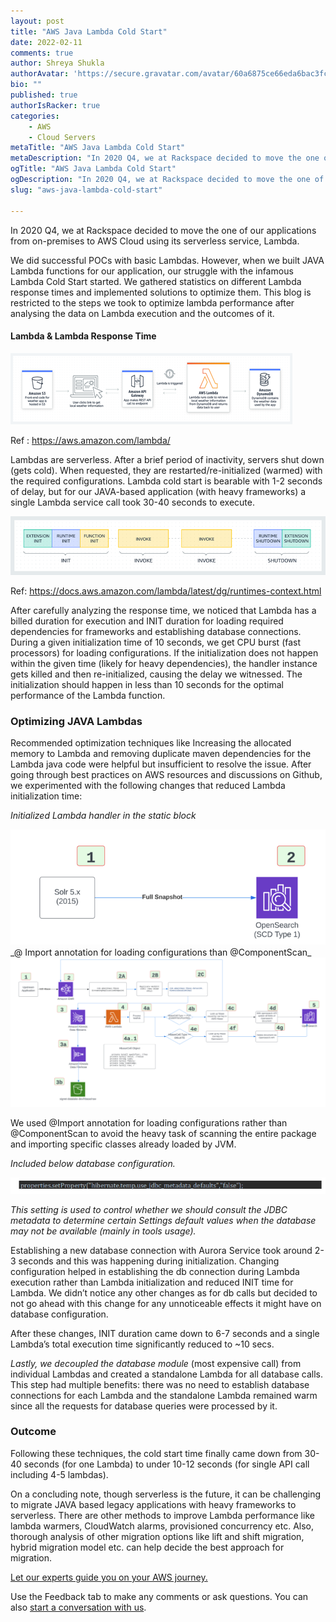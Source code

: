 ```yaml
---
layout: post
title: "AWS Java Lambda Cold Start"
date: 2022-02-11
comments: true
author: Shreya Shukla
authorAvatar: 'https://secure.gravatar.com/avatar/60a6875ce66eda6bac3fc477a60aca7d'
bio: ""
published: true
authorIsRacker: true
categories:
    - AWS
    - Cloud Servers
metaTitle: "AWS Java Lambda Cold Start"
metaDescription: "In 2020 Q4, we at Rackspace decided to move the one of our applications from on-premises to AWS Cloud using its serverless service, Lambda."
ogTitle: "AWS Java Lambda Cold Start"
ogDescription: "In 2020 Q4, we at Rackspace decided to move the one of our applications from on-premises to AWS Cloud using its serverless service, Lambda."
slug: "aws-java-lambda-cold-start"

---
```


In 2020 Q4, we at Rackspace decided to move the one of our applications from on-premises to AWS Cloud using its serverless service, Lambda.
<!--more-->

We did successful POCs with basic Lambdas. However, when we built JAVA Lambda functions for our application, our struggle with the infamous Lambda Cold Start started. We gathered statistics on different Lambda response times and implemented solutions to optimize them. This blog is restricted to the steps we took to optimize lambda performance after analysing the data on Lambda execution and the outcomes of it.

#### Lambda & Lambda Response Time
<img src=Picture1.png title="" alt="">

Ref : https://aws.amazon.com/lambda/

Lambdas are serverless. After a brief period of inactivity, servers shut down (gets cold). When requested, they are restarted/re-initialized (warmed) with the required configurations. Lambda cold start is bearable with 1-2 seconds of delay, but for our JAVA-based application (with heavy frameworks) a single Lambda service call took 30-40 seconds to execute.

<img src=Picture2.png title="" alt="">

Ref: https://docs.aws.amazon.com/lambda/latest/dg/runtimes-context.html

After carefully analyzing the response time, we noticed that Lambda has a billed duration for execution and INIT duration for loading required dependencies for frameworks and establishing database connections. During a given initialization time of 10 seconds, we get CPU burst (fast processors) for loading configurations. If the initialization does not happen within the given time (likely for heavy dependencies), the handler instance gets killed and then re-initialized, causing the delay we witnessed. The initialization should happen in less than 10 seconds for the optimal performance of the Lambda function.

### Optimizing JAVA Lambdas

Recommended optimization techniques like Increasing the allocated memory to Lambda and removing duplicate maven dependencies for the Lambda java code were helpful but insufficient to resolve the issue. After going through best practices on AWS resources and discussions on Github, we experimented with the following changes that reduced Lambda initialization time:

_Initialized Lambda handler in the static block_

<img src=Picture3.png title="" alt="">
_@ Import annotation for loading configurations than @ComponentScan_


<img src=Picture4.png title="" alt="">

We used @Import annotation for loading configurations rather than @ComponentScan to avoid the heavy task of scanning the entire package and importing specific classes already loaded by JVM.

_Included below database configuration._ 

<img src=Picture5.png title="" alt="">

_This setting is used to control whether we should consult the JDBC metadata to determine certain Settings default values when the database may not be available (mainly in tools usage)._

Establishing a new database connection with Aurora Service took around 2-3 seconds and this was happening during initialization. Changing configuration  helped in establishing the db connection during Lambda execution rather than Lambda initialization and reduced INIT time for Lambda. We didn’t notice any other changes as for db calls but decided to not go ahead with this change for any unnoticeable effects it might have on database configuration.

After these changes, INIT duration came down to 6-7 seconds and a single Lambda’s total execution time significantly reduced to ~10 secs. 

_Lastly, we decoupled the database module_ (most expensive call) from individual Lambdas and created a standalone Lambda for all database calls. This step had multiple benefits: 
there was no need to establish database connections for each Lambda and the standalone Lambda remained warm since all the requests for database queries were processed by it. 

### Outcome
Following these techniques, the cold start time finally came down from 30-40 seconds (for one Lambda) to under 10-12 seconds (for single API call including 4-5 lambdas). 

On a concluding note, though serverless is the future, it can be challenging to migrate JAVA based legacy applications with heavy frameworks to serverless. 
There are other methods to improve Lambda performance like lambda warmers, CloudWatch alarms, provisioned concurrency etc. Also, thorough analysis of other migration options like lift and shift migration, hybrid migration model etc. can help decide the best approach for migration.



<a class="cta red" id="cta" href="https://www.rackspace.com/cloud/aws">Let our experts guide you on your AWS journey.</a>

Use the Feedback tab to make any comments or ask questions. You can also
[start a conversation with us](https://www.rackspace.com/contact).
